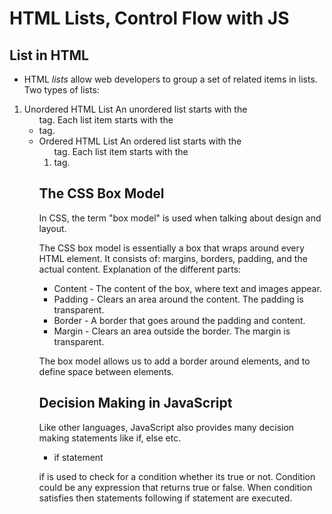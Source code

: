 # HTML Lists, Control Flow with JS
## List in HTML
* HTML *lists* allow web developers to group a set of related items in lists.
Two types of lists:

1. Unordered HTML List
An unordered list starts with the <ul> tag. Each list item starts with the <li> tag.
2. Ordered HTML List
An ordered list starts with the <ol> tag. Each list item starts with the <li> tag.

## The CSS Box Model
In CSS, the term "box model" is used when talking about design and layout.

The CSS box model is essentially a box that wraps around every HTML element. It consists of: margins, borders, padding, and the actual content.
Explanation of the different parts:

* Content - The content of the box, where text and images appear.
* Padding - Clears an area around the content. The padding is transparent.
* Border - A border that goes around the padding and content.
* Margin - Clears an area outside the border. The margin is transparent.

The box model allows us to add a border around elements, and to define space between elements. 

## Decision Making in JavaScript
Like other languages, JavaScript also provides many decision making statements like if, else etc.

* if statement

if is used to check for a condition whether its true or not. Condition could be any expression that returns true or false. When condition satisfies then statements following if statement are executed.